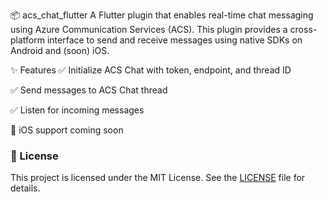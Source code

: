 📦 acs_chat_flutter
A Flutter plugin that enables real-time chat messaging using Azure Communication Services (ACS). This plugin provides a cross-platform interface to send and receive messages using native SDKs on Android and (soon) iOS.

✨ Features
✅ Initialize ACS Chat with token, endpoint, and thread ID

✅ Send messages to ACS Chat thread

✅ Listen for incoming messages

🚧 iOS support coming soon

### 📄 License

This project is licensed under the MIT License. See the [LICENSE](./LICENSE) file for details.
